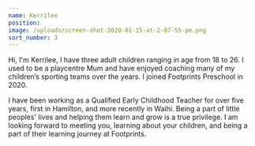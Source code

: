 ```yaml
---
name: Kerrilee
position:
image: /uploads/screen-shot-2020-01-15-at-2-07-55-pm.png
sort_number: 3
---
```


Hi, I'm Kerrilee, I have three adult children ranging in age from 18 to 26. I used to be a playcentre Mum and have enjoyed coaching many of my children’s sporting teams over the years. I joined Footprints Preschool in 2020.

I have been working as a Qualified Early Childhood Teacher for over five years, first in Hamilton, and more recently in Waihi. Being a part of little peoples' lives and helping them learn and grow is a true privilege. I am looking forward to meeting you, learning about your children, and being a part of their learning journey at Footprints.
